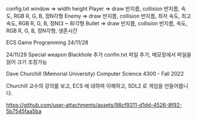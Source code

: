 config.txt
window => width height
Player => draw 반지름, collision 반지름, 속도, RGB R, G, B, 정N각형
Enemy  => draw 반지름, collision 반지름, 최저 속도, 최고 속도, RGB R, G, B, 정N(3 ~ 8)각형
Bullet => draw 반지름, collision 반지름, 속도, RGB R, G, B, 정N각형, 생존시간

  ECS Game Programming 24/11/28

  24/11/29 Special weapon Blackhole 추가
           confin.txt 파일 추가, 메모장에서 파일을 읽어 크기 조정가능

  Dave Churchill (Memorial University) 
  Computer Science 4300 - Fall 2022 

  Churchill 교수의 강의를 보고, ECS 에 대하여 이해하고, 
  SDL2 로 게임을 만들어봅니다.

https://github.com/user-attachments/assets/98cf9311-d1dd-4526-8f92-5b7545faa5ba

